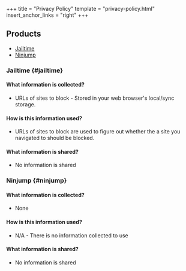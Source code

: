 +++
title = "Privacy Policy"
template = "privacy-policy.html"
insert_anchor_links = "right"
+++

## Products

- [Jailtime](#jailtime)
- [Ninjump](#ninjump)

### Jailtime {#jailtime}

#### What information is collected?

- URLs of sites to block - Stored in your web browser's local/sync storage.

#### How is this information used?

- URLs of sites to block are used to figure out whether the a site you navigated to should be blocked.

#### What information is shared?

- No information is shared

### Ninjump {#ninjump}

#### What information is collected?

- None

#### How is this information used?

- N/A - There is no information collected to use

#### What information is shared?

- No information is shared
